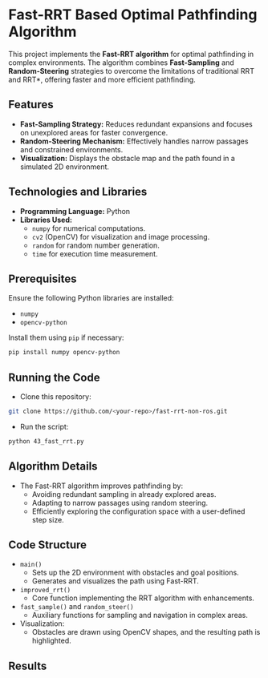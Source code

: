 # Fast-RRT Based Optimal Pathfinding Algorithm

This project implements the **Fast-RRT algorithm** for optimal pathfinding in complex environments. The algorithm combines **Fast-Sampling** and **Random-Steering** strategies to overcome the limitations of traditional RRT and RRT*, offering faster and more efficient pathfinding.

## Features
- **Fast-Sampling Strategy:** Reduces redundant expansions and focuses on unexplored areas for faster convergence.
- **Random-Steering Mechanism:** Effectively handles narrow passages and constrained environments.
- **Visualization:** Displays the obstacle map and the path found in a simulated 2D environment.

## Technologies and Libraries
- **Programming Language:** Python
- **Libraries Used:**
  - `numpy` for numerical computations.
  - `cv2` (OpenCV) for visualization and image processing.
  - `random` for random number generation.
  - `time` for execution time measurement.

## Prerequisites
Ensure the following Python libraries are installed:
- `numpy`
- `opencv-python`

Install them using `pip` if necessary:
```bash
pip install numpy opencv-python
```
## Running the Code
- Clone this repository:
```bash
git clone https://github.com/<your-repo>/fast-rrt-non-ros.git
```
- Run the script:
```bash
python 43_fast_rrt.py
```
## Algorithm Details
- The Fast-RRT algorithm improves pathfinding by:
  - Avoiding redundant sampling in already explored areas.
  - Adapting to narrow passages using random steering.
  - Efficiently exploring the configuration space with a user-defined step size.
## Code Structure
 - `main()`
   - Sets up the 2D environment with obstacles and goal positions.
   - Generates and visualizes the path using Fast-RRT.
- `improved_rrt()`
   - Core function implementing the RRT algorithm with enhancements.
- `fast_sample()` and `random_steer()`
   - Auxiliary functions for sampling and navigation in complex areas.
- Visualization:
   - Obstacles are drawn using OpenCV shapes, and the resulting path is highlighted.
## Results
